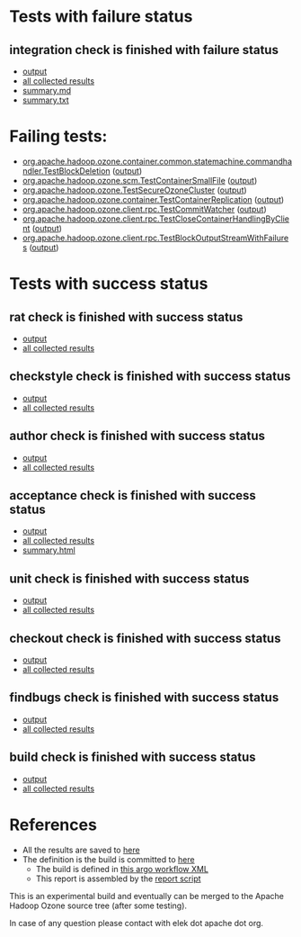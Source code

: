 # Tests with failure status

## integration check is finished with failure status

   * [output](https://raw.githubusercontent.com/elek/ozone-ci/master/trunk/trunk-nightly-20190910-vk757/integration/output.log)
   * [all collected results](https://github.com/elek/ozone-ci/tree/master/trunk/trunk-nightly-20190910-vk757/integration)
   * [summary.md](https://github.com/elek/ozone-ci/tree/master/trunk/trunk-nightly-20190910-vk757/integration/summary.md)
   * [summary.txt](https://github.com/elek/ozone-ci/tree/master/trunk/trunk-nightly-20190910-vk757/integration/summary.txt)

# Failing tests: 

 * [org.apache.hadoop.ozone.container.common.statemachine.commandhandler.TestBlockDeletion](hadoop-ozone/integration-test/org.apache.hadoop.ozone.container.common.statemachine.commandhandler.TestBlockDeletion.txt) ([output](hadoop-ozone/integration-test/org.apache.hadoop.ozone.container.common.statemachine.commandhandler.TestBlockDeletion-output.txt/))
 * [org.apache.hadoop.ozone.scm.TestContainerSmallFile](hadoop-ozone/integration-test/org.apache.hadoop.ozone.scm.TestContainerSmallFile.txt) ([output](hadoop-ozone/integration-test/org.apache.hadoop.ozone.scm.TestContainerSmallFile-output.txt/))
 * [org.apache.hadoop.ozone.TestSecureOzoneCluster](hadoop-ozone/integration-test/org.apache.hadoop.ozone.TestSecureOzoneCluster.txt) ([output](hadoop-ozone/integration-test/org.apache.hadoop.ozone.TestSecureOzoneCluster-output.txt/))
 * [org.apache.hadoop.ozone.container.TestContainerReplication](hadoop-ozone/integration-test/org.apache.hadoop.ozone.container.TestContainerReplication.txt) ([output](hadoop-ozone/integration-test/org.apache.hadoop.ozone.container.TestContainerReplication-output.txt/))
 * [org.apache.hadoop.ozone.client.rpc.TestCommitWatcher](hadoop-ozone/integration-test/org.apache.hadoop.ozone.client.rpc.TestCommitWatcher.txt) ([output](hadoop-ozone/integration-test/org.apache.hadoop.ozone.client.rpc.TestCommitWatcher-output.txt/))
 * [org.apache.hadoop.ozone.client.rpc.TestCloseContainerHandlingByClient](hadoop-ozone/integration-test/org.apache.hadoop.ozone.client.rpc.TestCloseContainerHandlingByClient.txt) ([output](hadoop-ozone/integration-test/org.apache.hadoop.ozone.client.rpc.TestCloseContainerHandlingByClient-output.txt/))
 * [org.apache.hadoop.ozone.client.rpc.TestBlockOutputStreamWithFailures](hadoop-ozone/integration-test/org.apache.hadoop.ozone.client.rpc.TestBlockOutputStreamWithFailures.txt) ([output](hadoop-ozone/integration-test/org.apache.hadoop.ozone.client.rpc.TestBlockOutputStreamWithFailures-output.txt/))


# Tests with success status

## rat check is finished with success status

   * [output](https://raw.githubusercontent.com/elek/ozone-ci/master/trunk/trunk-nightly-20190910-vk757/rat/output.log)
   * [all collected results](https://github.com/elek/ozone-ci/tree/master/trunk/trunk-nightly-20190910-vk757/rat)


## checkstyle check is finished with success status

   * [output](https://raw.githubusercontent.com/elek/ozone-ci/master/trunk/trunk-nightly-20190910-vk757/checkstyle/output.log)
   * [all collected results](https://github.com/elek/ozone-ci/tree/master/trunk/trunk-nightly-20190910-vk757/checkstyle)


## author check is finished with success status

   * [output](https://raw.githubusercontent.com/elek/ozone-ci/master/trunk/trunk-nightly-20190910-vk757/author/output.log)
   * [all collected results](https://github.com/elek/ozone-ci/tree/master/trunk/trunk-nightly-20190910-vk757/author)


## acceptance check is finished with success status

   * [output](https://raw.githubusercontent.com/elek/ozone-ci/master/trunk/trunk-nightly-20190910-vk757/acceptance/output.log)
   * [all collected results](https://github.com/elek/ozone-ci/tree/master/trunk/trunk-nightly-20190910-vk757/acceptance)
   * [summary.html](https://elek.github.io/ozone-ci/trunk/trunk-nightly-20190910-vk757/acceptance/summary.html)


## unit check is finished with success status

   * [output](https://raw.githubusercontent.com/elek/ozone-ci/master/trunk/trunk-nightly-20190910-vk757/unit/output.log)
   * [all collected results](https://github.com/elek/ozone-ci/tree/master/trunk/trunk-nightly-20190910-vk757/unit)


## checkout check is finished with success status

   * [output](https://raw.githubusercontent.com/elek/ozone-ci/master/trunk/trunk-nightly-20190910-vk757/checkout/output.log)
   * [all collected results](https://github.com/elek/ozone-ci/tree/master/trunk/trunk-nightly-20190910-vk757/checkout)


## findbugs check is finished with success status

   * [output](https://raw.githubusercontent.com/elek/ozone-ci/master/trunk/trunk-nightly-20190910-vk757/findbugs/output.log)
   * [all collected results](https://github.com/elek/ozone-ci/tree/master/trunk/trunk-nightly-20190910-vk757/findbugs)


## build check is finished with success status

   * [output](https://raw.githubusercontent.com/elek/ozone-ci/master/trunk/trunk-nightly-20190910-vk757/build/output.log)
   * [all collected results](https://github.com/elek/ozone-ci/tree/master/trunk/trunk-nightly-20190910-vk757/build)




# References

 * All the results are saved to [here](https://github.com/elek/ozone-ci/tree/master/trunk/trunk-nightly-20190910-vk757/)
 * The definition is the build is committed to [here](https://github.com/elek/argo-ozone)
    * The build is defined in [this argo workflow XML](https://github.com/elek/argo-ozone/blob/master/ozone-build.yaml)
    * This report is assembled by the [report script](https://github.com/elek/argo-ozone/blob/master/scripts/report.sh)

This is an experimental build and eventually can be merged to the Apache Hadoop Ozone source tree (after some testing).

In case of any question please contact with elek dot apache dot org.

